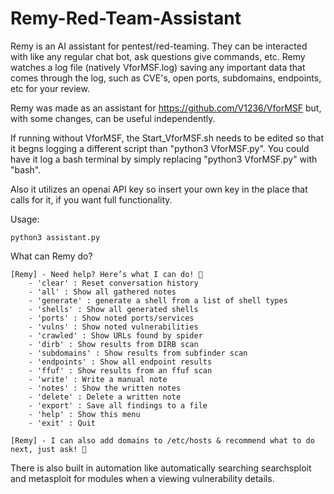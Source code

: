 # Remy-Red-Team-Assistant
Remy is an AI assistant for pentest/red-teaming. They can be interacted with like any regular chat bot, ask questions give commands, etc.
Remy watches a log file (natively VforMSF.log) saving any important data that comes through the log, such as CVE's, open ports, subdomains, endpoints, etc for your review.

Remy was made as an assistant for https://github.com/V1236/VforMSF but, with some changes, can be useful independently.

If running without VforMSF, the Start_VforMSF.sh needs to be edited so that it begns logging a different script than "python3 VforMSF.py". You could have it log a bash terminal by simply replacing "python3 VforMSF.py" with "bash".

Also it utilizes an openai API key so insert your own key in the place that calls for it, if you want full functionality.

Usage:

```
python3 assistant.py
```

What can Remy do?

```
[Remy] - Need help? Here’s what I can do! 💜
    - 'clear' : Reset conversation history
    - 'all' : Show all gathered notes
    - 'generate' : generate a shell from a list of shell types
    - 'shells' : Show all generated shells
    - 'ports' : Show noted ports/services
    - 'vulns' : Show noted vulnerabilities
    - 'crawled' : Show URLs found by spider
    - 'dirb' : Show results from DIRB scan
    - 'subdomains' : Show results from subfinder scan
    - 'endpoints' : Show all endpoint results
    - 'ffuf' : Show results from an ffuf scan
    - 'write' : Write a manual note
    - 'notes' : Show the written notes
    - 'delete' : Delete a written note
    - 'export' : Save all findings to a file
    - 'help' : Show this menu
    - 'exit' : Quit

[Remy] - I can also add domains to /etc/hosts & recommend what to do next, just ask! 💜
```

There is also built in automation like automatically searching searchsploit and metasploit for modules when a viewing vulnerability details.
